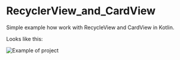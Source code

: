 # RecyclerView_and_CardView
Simple example how work with RecycleView and CardView in Kotlin.

Looks like this:

![Example of project](https://s6.gifyu.com/images/RVandCV.png)
